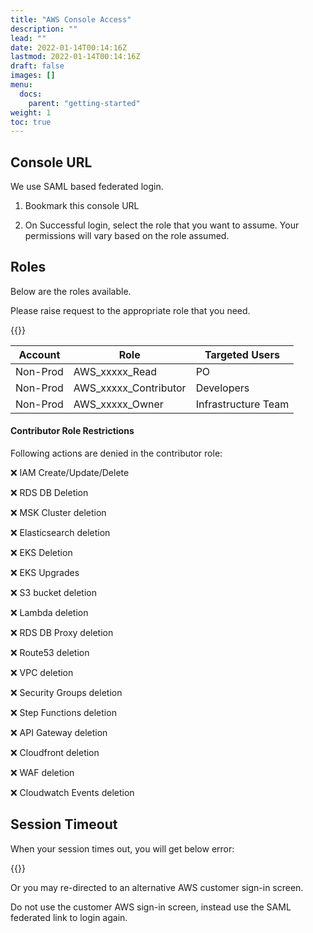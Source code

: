 ```yaml
---
title: "AWS Console Access"
description: ""
lead: ""
date: 2022-01-14T00:14:16Z
lastmod: 2022-01-14T00:14:16Z
draft: false
images: []
menu: 
  docs:
    parent: "getting-started"
weight: 1
toc: true
---
```


## Console URL

We use SAML based federated login.

1. Bookmark this console URL

2. On Successful login, select the role that you want to assume. Your permissions will vary based on the role assumed.

## Roles

Below are the roles available.

Please raise request to the appropriate role that you need.

{{<alert icon="⚠️" text="Only request the least privilege role that you need" />}}

|Account |Role |Targeted Users|
|--|--|--|
|Non-Prod |AWS_xxxxx_Read |PO |
|Non-Prod |AWS_xxxxx_Contributor |Developers |
|Non-Prod |AWS_xxxxx_Owner |Infrastructure Team |

<div class="alert alert-light" role="alert">
  <h4 class="alert-heading">Contributor Role Restrictions</h4>
  <p>Following actions are denied in the contributor role:</p>
  <p>❌ IAM Create/Update/Delete</p>
  <p>❌ RDS DB Deletion</p>
  <p>❌ MSK Cluster deletion</p>
  <p>❌ Elasticsearch deletion</p>
  <p>❌ EKS Deletion</p>
  <p>❌ EKS Upgrades</p>
  <p>❌ S3 bucket deletion</p>
  <p>❌ Lambda deletion</p>
  <p>❌ RDS DB Proxy deletion</p>
  <p>❌ Route53 deletion</p>
  <p>❌ VPC deletion</p>
  <p>❌ Security Groups deletion</p>
  <p>❌ Step Functions deletion</p>
  <p>❌ API Gateway deletion</p>
  <p>❌ Cloudfront deletion</p>
  <p>❌ WAF deletion</p>
  <p>❌ Cloudwatch Events deletion</p>
</div>

## Session Timeout

When your session times out, you will get below error:

{{<alert icon="⚠️" text="There was a problem with your session. To start a new session return to the link provided by your administrator<br/><br/>To logout, click here" />}}

Or you may re-directed to an alternative AWS customer sign-in screen.

Do not use the customer AWS sign-in screen, instead use the SAML federated link to login again.
